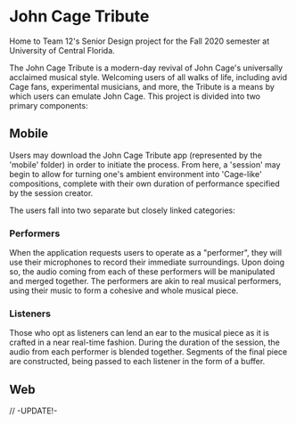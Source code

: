 # John Cage Tribute
Home to Team 12's Senior Design project for the Fall 2020 semester at University of Central Florida.

The John Cage Tribute is a modern-day revival of John Cage's universally acclaimed musical style.
Welcoming users of all walks of life, including avid Cage fans, experimental musicians, and more, the Tribute 
is a means by which users can emulate John Cage. This project is divided into two primary components:

## Mobile
Users may download the John Cage Tribute app (represented by the 'mobile' folder) in order to initiate the process.
From here, a 'session' may begin to allow for turning one's ambient environment into 'Cage-like' compositions, complete
with their own duration of performance specified by the session creator.

The users fall into two separate but closely linked categories:

### Performers
When the application requests users to operate as a "performer", they will use their microphones to record their
immediate surroundings. Upon doing so, the audio coming from each of these performers will be manipulated and merged together.
The performers are akin to real musical performers, using their music to form a cohesive and whole musical piece.

### Listeners
Those who opt as listeners can lend an ear to the musical piece as it is crafted in a near real-time fashion.
During the duration of the session, the audio from each performer is blended together. Segments of the final piece are
constructed, being passed to each listener in the form of a buffer.

## Web
// -UPDATE!-
